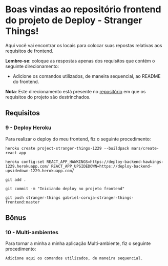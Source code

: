# Boas vindas ao repositório frontend do projeto de Deploy - Stranger Things!

Aqui você vai encontrar os locais para colocar suas repostas relativas aos requisitos de frontend.

**Lembre-se**: coloque as respostas apenas dos requisitos que contém o seguinte direcionamento:

  - Adicione os comandos utilizados, de maneira sequencial, ao README do frontend.

**Nota**: Este direcionamento está presente no [repositório](https://github.com/tryber/sd-01-block31-stranger-things) em que os requisitos do projeto são destrinchados.

## Requisitos

### 9 - Deploy Heroku

Para realizar o deploy do meu frontend, fiz o seguinte procedimento:

`heroku create project-stranger-things-1229 --buildpack mars/create-react-app`

`heroku config:set REACT_APP_HAWKINGS=https://deploy-backend-hawkings-1229.herokuapp.com/ REACT_APP_UPSIDEDOWN=https://deploy-backend-upsidedown-1229.herokuapp.com/`

`git add .`

`git commit -m "Iniciando deploy no projeto frontend"`

`git push stranger-things gabriel-coruja-stranger-things-frontend:master`

## Bônus

### 10 - Multi-ambientes

Para tornar a minha a minha aplicação Multi-ambiente, fiz o seguinte procedimento:

`Adicione aqui os comandos utilizados, de maneira sequencial.`
